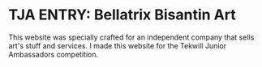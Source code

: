# TJA ENTRY: Bellatrix Bisantin Art
This website was specially crafted for an independent company that sells art's stuff and services. I made this website for the Tekwill Junior Ambassadors competition.